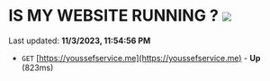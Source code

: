 # IS MY WEBSITE RUNNING ? [![](https://img.shields.io/static/v1?label=Sponsor&message=%E2%9D%A4&logo=GitHub&color=%23fe8e86)](https://github.com/sponsors/<username>)

Last updated: **11/3/2023, 11:54:56 PM**

- `GET` [https://youssefservice.me](https://youssefservice.me) - **Up** (823ms)
